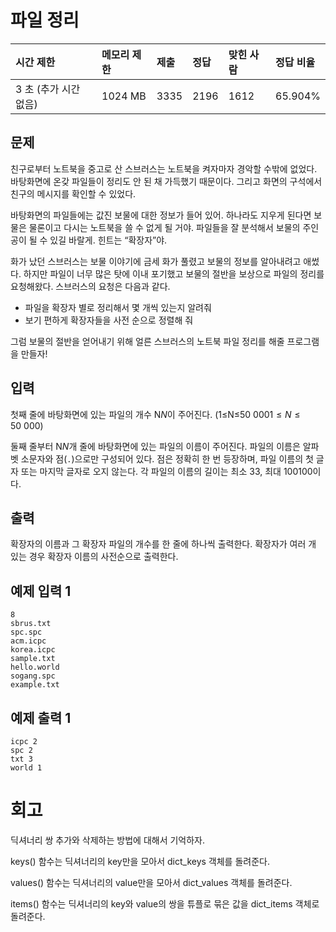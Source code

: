 # 파일 정리

| 시간 제한             | 메모리 제한 | 제출 | 정답 | 맞힌 사람 | 정답 비율 |
| :-------------------- | :---------- | :--- | :--- | :-------- | :-------- |
| 3 초 (추가 시간 없음) | 1024 MB     | 3335 | 2196 | 1612      | 65.904%   |

## 문제

친구로부터 노트북을 중고로 산 스브러스는 노트북을 켜자마자 경악할 수밖에 없었다. 바탕화면에 온갖 파일들이 정리도 안 된 채 가득했기 때문이다. 그리고 화면의 구석에서 친구의 메시지를 확인할 수 있었다.

바탕화면의 파일들에는 값진 보물에 대한 정보가 들어 있어. 하나라도 지우게 된다면 보물은 물론이고 다시는 노트북을 쓸 수 없게 될 거야. 파일들을 잘 분석해서 보물의 주인공이 될 수 있길 바랄게. 힌트는 “확장자”야.

화가 났던 스브러스는 보물 이야기에 금세 화가 풀렸고 보물의 정보를 알아내려고 애썼다. 하지만 파일이 너무 많은 탓에 이내 포기했고 보물의 절반을 보상으로 파일의 정리를 요청해왔다. 스브러스의 요청은 다음과 같다.

- 파일을 확장자 별로 정리해서 몇 개씩 있는지 알려줘
- 보기 편하게 확장자들을 사전 순으로 정렬해 줘

그럼 보물의 절반을 얻어내기 위해 얼른 스브러스의 노트북 파일 정리를 해줄 프로그램을 만들자!

## 입력

첫째 줄에 바탕화면에 있는 파일의 개수 N$N$이 주어진다. (1≤N≤50 000$1 \leq N \leq 50\ 000$)

둘째 줄부터 N$N$개 줄에 바탕화면에 있는 파일의 이름이 주어진다. 파일의 이름은 알파벳 소문자와 점(`.`)으로만 구성되어 있다. 점은 정확히 한 번 등장하며, 파일 이름의 첫 글자 또는 마지막 글자로 오지 않는다. 각 파일의 이름의 길이는 최소 3$3$, 최대 100$100$이다.

## 출력

확장자의 이름과 그 확장자 파일의 개수를 한 줄에 하나씩 출력한다. 확장자가 여러 개 있는 경우 확장자 이름의 사전순으로 출력한다.

## 예제 입력 1 

```
8
sbrus.txt
spc.spc
acm.icpc
korea.icpc
sample.txt
hello.world
sogang.spc
example.txt
```

## 예제 출력 1 

```
icpc 2
spc 2
txt 3
world 1
```

# 회고

딕셔너리 쌍 추가와 삭제하는 방법에 대해서 기억하자.

keys() 함수는 딕셔너리의 key만을 모아서 dict_keys 객체를 돌려준다.

values() 함수는 딕셔너리의 value만을 모아서 dict_values 객체를 돌려준다.

items() 함수는 딕셔너리의 key와 value의 쌍을 튜플로 묶은 값을 dict_items 객체로 돌려준다.
